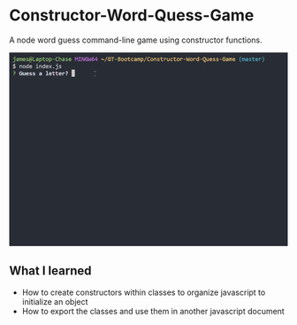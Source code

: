 # Constructor-Word-Quess-Game

A node word guess command-line game using constructor functions.

![word guess game](./images/game.gif)

## What I learned

- How to create constructors within classes to organize javascript to initialize an object
- How to export the classes and use them in another javascript document
